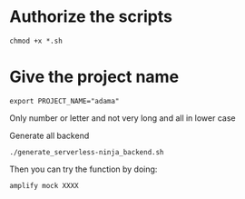 # Authorize the scripts

`chmod +x *.sh`

# Give the project name

`export PROJECT_NAME="adama"`

Only number or letter and not very long and all in lower case

Generate all backend

`./generate_serverless-ninja_backend.sh`

Then you can try the function by doing:

`amplify mock XXXX`
